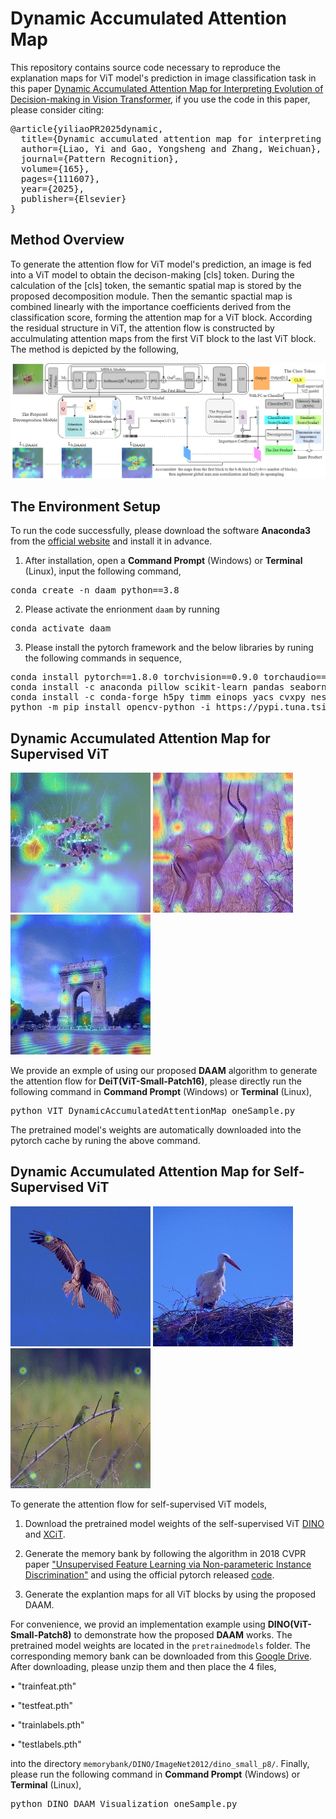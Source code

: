 # Dynamic Accumulated Attention Map
This repository contains source code necessary to reproduce the explanation maps for ViT model's prediction in image classification task in this paper
[Dynamic Accumulated Attention Map for Interpreting Evolution of Decision-making in Vision Transformer](https://www.sciencedirect.com/science/article/pii/S0031320325002675), if you use the code in this paper, please consider citing:

<pre>
@article{yiliaoPR2025dynamic,
  title={Dynamic accumulated attention map for interpreting evolution of decision-making in vision transformer},
  author={Liao, Yi and Gao, Yongsheng and Zhang, Weichuan},
  journal={Pattern Recognition},
  volume={165},
  pages={111607},
  year={2025},
  publisher={Elsevier}
}
</pre>
  
## Method Overview
To generate the attention flow for ViT model's prediction, an image is fed into a ViT model to obtain the decison-making [cls] token. During the calculation of the [cls] token, the semantic spatial map is stored by the proposed decomposition module. Then the semantic spactial map is combined linearly with the importance coefficients derived from the classification score, forming the attention map for a ViT block. According the residual structure in ViT, the attention flow is constructed by acculmulating attention maps from the first ViT block to the last ViT block. The method is depicted by the following, 

![Framwork](./.img/FrameworkDAAM.jpg)

## The Environment Setup
To run the code successfully, please download the software **Anaconda3** from the [official website](https://www.anaconda.com/download/success) and install it in advance. 

1. After installation, open a **Command Prompt** (Windows) or **Terminal** (Linux), input the following command,
<pre>
conda create -n daam python==3.8
</pre>

2. Please activate the enrionment `daam` by running
<pre>
conda activate daam
</pre>

3. Please install the pytorch framework and the below libraries by runing the following commands in sequence,
<pre>
conda install pytorch==1.8.0 torchvision==0.9.0 torchaudio==0.8.0 cudatoolkit=11.1 -c pytorch -c conda-forge
conda install -c anaconda pillow scikit-learn pandas seaborn cython dbf
conda install -c conda-forge h5py timm einops yacs cvxpy nested_dict
python -m pip install opencv-python -i https://pypi.tuna.tsinghua.edu.cn/simple
</pre>

## Dynamic Accumulated Attention Map for Supervised ViT
![spider](./.img/DeiT(S_P16)_spider.gif)         ![impala](./.img/DeiT(S_P16)_impala.gif)         ![triumphal_arch](./.img/DeiT(S_P16)_triumphal_arch.gif)

We provide an exmple of using our proposed **DAAM** algorithm to generate the attention flow for **DeiT(ViT-Small-Patch16)**, please directly run the following  command in **Command Prompt** (Windows) or **Terminal** (Linux), 

<pre>
python VIT_DynamicAccumulatedAttentionMap_oneSample.py
</pre>

The pretrained model's weights are automatically downloaded into the pytorch cache by runing the above command. 

## Dynamic Accumulated Attention Map for Self-Supervised ViT
![hawk](./.img/DINO(ViT-s-p8)_hawk.gif)         ![crane](./.img/DINO(vit_s_p8)_crane.gif)         ![bee_eater](./.img/DINO(vit_s_p8)bee_eater.gif)   

To generate the attention flow for self-supervised ViT models,

1. Download the pretrained model weights of the self-supervised ViT [DINO](https://github.com/facebookresearch/dino) and [XCiT](https://github.com/facebookresearch/xcit).
   
2. Generate the memory bank by following the algorithm in 2018 CVPR paper ["Unsupervised Feature Learning via Non-parameteric Instance Discrimination"](http://arxiv.org/pdf/1805.01978) and using the official pytorch released [code](https://github.com/zhirongw/lemniscate.pytorch).
 
3. Generate the explantion maps for all ViT blocks by using the proposed DAAM.
   
For convenience, we provid an implementation example using **DINO(ViT-Small-Patch8)** to demonstrate how the proposed **DAAM** works. 
The pretrained model weights are located in the `pretrainedmodels` folder. The corresponding memory bank can be downloaded from this [Google Drive](https://drive.google.com/drive/folders/1PRvqtsTxCojx6iqXIqTxM8kA_GGDyFKb?usp=sharing). After downloading, please unzip them and then place the 4 files,

• "trainfeat.pth" 

• "testfeat.pth"

• "trainlabels.pth" 

• "testlabels.pth"

into the directory `memorybank/DINO/ImageNet2012/dino_small_p8/`. Finally, please run the following command in **Command Prompt** (Windows) or **Terminal** (Linux),

<pre>
python DINO_DAAM_Visualization_oneSample.py
</pre>    
